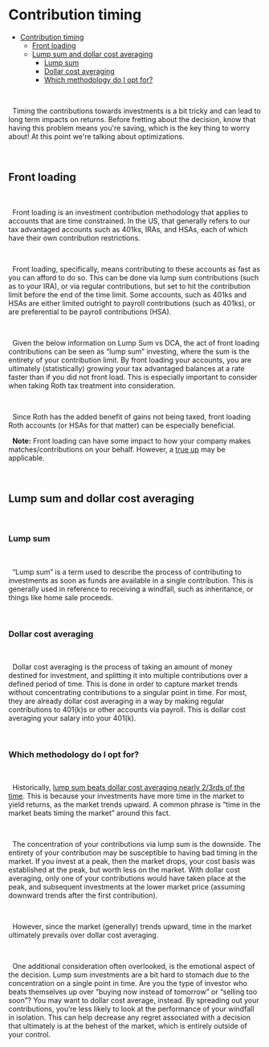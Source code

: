 # Contribution timing

- [Contribution timing](#contribution-timing)
  - [Front loading](#front-loading)
  - [Lump sum and dollar cost averaging](#lump-sum-and-dollar-cost-averaging)
    - [Lump sum](#lump-sum)
    - [Dollar cost averaging](#dollar-cost-averaging)
    - [Which methodology do I opt for?](#which-methodology-do-i-opt-for)

&nbsp;  

  Timing the contributions towards investments is a bit tricky and can lead to long term impacts on returns. Before fretting about the decision, know that having this problem means you're saving, which is the key thing to worry about! At this point we're talking about optimizations.

&nbsp; 

## Front loading  

&nbsp;  

  Front loading is an investment contribution methodology that applies to accounts that are time constrained. In the US, that generally refers to our tax advantaged accounts such as 401ks, IRAs, and HSAs, each of which have their own contribution restrictions.

&nbsp;

  Front loading, specifically, means contributing to these accounts as fast as you can afford to do so. This can be done via lump sum contributions (such as to your IRA), or via regular contributions, but set to hit the contribution limit before the end of the time limit. Some accounts, such as 401ks and HSAs are either limited outright to payroll contributions (such as 401ks), or are preferential to be payroll contributions (HSA).

&nbsp;  

  Given the below information on Lump Sum vs DCA, the act of front loading contributions can be seen as “lump sum” investing, where the sum is the entirety of your contribution limit. By front loading your accounts, you are ultimately (statistically) growing your tax advantaged balances at a rate faster than if you did not front load. This is especially important to consider when taking Roth tax treatment into consideration.

&nbsp; 

  Since Roth has the added benefit of gains not being taxed, front loading Roth accounts (or HSAs for that matter) can be especially beneficial.

  **Note:** Front loading can have some impact to how your company makes matches/contributions on your behalf. However, a [true up](/401k/true-up) may be applicable.

&nbsp;

## Lump sum and dollar cost averaging

&nbsp;

### Lump sum

&nbsp;  

  “Lump sum” is a term used to describe the process of contributing to investments as soon as funds are available in a single contribution. This is generally used in reference to receiving a windfall, such as inheritance, or things like home sale proceeds.

&nbsp;

### Dollar cost averaging

&nbsp;  

  Dollar cost averaging is the process of taking an amount of money destined for investment, and splitting it into multiple contributions over a defined period of time. This is done in order to capture market trends without concentrating contributions to a singular point in time. For most, they are already dollar cost averaging in a way by making regular contributions to 401(k)s or other accounts via payroll. This is dollar cost averaging your salary into your 401(k).

&nbsp;  

### Which methodology do I opt for?

&nbsp;  

  Historically, [lump sum beats dollar cost averaging nearly 2/3rds of the time](https://static.twentyoverten.com/5980d16bbfb1c93238ad9c24/rJpQmY8o7/Dollar-Cost-Averaging-Just-Means-Taking-Risk-Later-Vanguard.pdf). This is because your investments have more time in the market to yield returns, as the market trends upward. A common phrase is “time in the market beats timing the market” around this fact.

&nbsp;  

  The concentration of your contributions via lump sum is the downside. The entirety of your contribution may be susceptible to having bad timing in the market. If you invest at a peak, then the market drops, your cost basis was established at the peak, but worth less on the market. With dollar cost averaging, only one of your contributions would have taken place at the peak, and subsequent investments at the lower market price (assuming downward trends after the first contribution).

&nbsp;  

  However, since the market (generally) trends upward, time in the market ultimately prevails over dollar cost averaging.

&nbsp;  

  One additional consideration often overlooked, is the emotional aspect of the decision. Lump sum investments are a bit hard to stomach due to the concentration on a single point in time. Are you the type of investor who beats themselves up over “buying now instead of tomorrow” or “selling too soon”? You may want to dollar cost average, instead. By spreading out your contributions, you’re less likely to look at the performance of your windfall in isolation. This can help decrease any regret associated with a decision that ultimately is at the behest of the market, which is entirely outside of your control.
